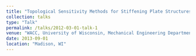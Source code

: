 ```yaml
---
title: "Topological Sensitivity Methods for Stiffening Plate Structures"
collection: talks
type: "Talk"
permalink: /talks/2012-03-01-talk-1
venue: "WACC, University of Wisconsin, Mechanical Engineering Department"
date: 2013-09-01
location: "Madison, WI"
---
```


